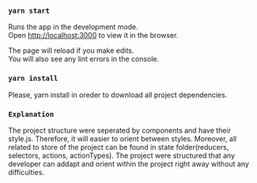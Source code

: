 ### `yarn start`

Runs the app in the development mode.<br />
Open [http://localhost:3000](http://localhost:3000) to view it in the browser.

The page will reload if you make edits.<br />
You will also see any lint errors in the console.

### `yarn install`

Please, yarn install in oreder to download all project dependencies. 

### `Explanation`

The project structure were seperated by components and have their style.js. Therefore, it will easier to orient between styles. Moreover, all related to store of the project can be found in state folder(reducers, selectors, actions, actionTypes). 
The project were structured that any developer can addapt and orient within the project right away without any difficulties.
